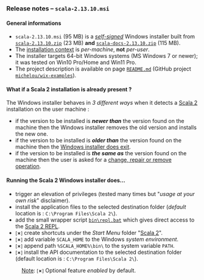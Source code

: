 ### Release notes &ndash; `scala-2.13.10.msi`

#### General informations
- `scala-2.13.10.msi` (95 MB) is a [*self-signed*](https://en.wikipedia.org/wiki/Self-signed_certificate) Windows installer built from [`scala-2.13.10.zip`](https://scala-lang.org/files/archive/) (23 MB) **and** [`scala-docs-2.13.10.zip`](https://scala-lang.org/files/archive/) (115 MB).
- The [installation context](https://docs.microsoft.com/en-us/windows/win32/msi/installation-context) is *per-machine*, **not** *per-user*.
- The installer targets 64-bit Windows systems (MS Windows 7 or newer); it was tested on Win10 Pro/Home and Win11 Pro.
- The project description is available on page [`README.md`](../../scala2-examples/README.md) (GitHub project [`michelou/wix-examples`](https://github.com/michelou/wix-examples)).

#### What if a Scala 2 installation is already present ?
The Windows installer behaves in *3 different ways* when it detects a [Scala 2](https://www.scala-lang.org/) installation on the user machine :
- if the version to be installed is ***newer than*** the version found on the machine then the Windows installer removes the old version and installs the new one.
- if the version to be installed is ***older than*** the version found on the machine then the [Windows installer does exit](../../scala2-examples/images/Scala2Features_LaterAlreadyInstalled.png).
- if the version to be installed is ***the same as*** the version found on the machine then the user is asked for a [change, repair or remove operation](../../scala2-examples/images/Scala2Features_ChangeOrRepair.png).

#### Running the Scala 2 Windows installer does...
- trigger an elevation of privileges (tested many times but "*usage at your own risk*" disclaimer).
- install the application files to the selected destination folder (*default* location is : `C:\Program Files\Scala 2\`).
- add the small wrapper script [`bin\repl.bat`](../../scala2-examples/Scala2First/src/resources/repl.bat) which gives direct access to the [Scala 2 REPL](../../scala2-examples/images/Scala2First_REPL.png).
- <small>[<b>&cross;</b>]</small> create shortcuts under the *Start Menu* folder "[Scala 2](../../scala2-examples/images/Scala2First_StartMenu.png)".
- <small>[<b>&cross;</b>]</small> add variable `SCALA_HOME` to the Windows *system environment*.
- <small>[<b>&cross;</b>]</small> append path `%SCALA_HOME%\bin\` to the system variable `PATH`.
- <small>[<b>&cross;</b>]</small> install the API documentation to the selected destination folder (default location is : `C:\Program Files\Scala 2\`).

<dl><dd><ins>Note</ins>: <small>[<b>&cross;</b>]</small> Optional feature <i>enabled</i> by default.</dd></dl>
